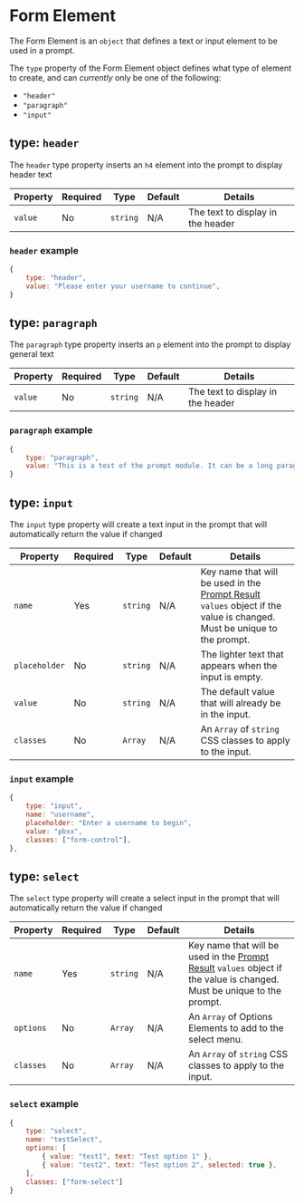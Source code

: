 # Form Element
The Form Element is an `object` that defines a text or input element to be used in a prompt.

The `type` property of the Form Element object defines what type of element to create, and can *currently* only be one of the following:
- `"header"`
- `"paragraph"`
- `"input"`

## type: `header`

The `header` type property inserts an `h4` element into the prompt to display header text

| Property | Required | Type | Default | Details |
| --- | -- | -- |-- | -- |
| `value` | No | `string` | N/A | The text to display in the header |

### `header` example

```js
{
    type: "header",
    value: "Please enter your username to continue",
}
```

## type: `paragraph`

The `paragraph` type property inserts an `p` element into the prompt to display general text

| Property | Required | Type | Default | Details |
| --- | -- | -- |-- | -- |
| `value` | No | `string` | N/A | The text to display in the header |

### `paragraph` example

```js
{
    type: "paragraph",
    value: "This is a test of the prompt module. It can be a long paragraph if it needs to be, because the text wraps!",
}
```




## type: `input`

The `input` type property will create a text input in the prompt that will automatically return the value if changed

| Property | Required | Type | Default | Details |
| --- | -- | -- |-- | -- |
| `name` | Yes | `string` | N/A | Key name that will be used in the [Prompt Result](/docs/api/data-structures/2_promptResult.md) `values` object if the value is changed. Must be unique to the prompt. |
| `placeholder` | No | `string` | N/A | The lighter text that appears when the input is empty. |
| `value` | No | `string` | N/A | The default value that will already be in the input. |
| `classes` | No | `Array` | N/A | An `Array` of `string` CSS classes to apply to the input. |

### `input` example

```js
{
    type: "input",
    name: "username",
    placeholder: "Enter a username to begin",
    value: "pbxx",
    classes: ["form-control"],
},
```


## type: `select`

The `select` type property will create a select input in the prompt that will automatically return the value if changed

| Property | Required | Type | Default | Details |
| --- | -- | -- |-- | -- |
| `name` | Yes | `string` | N/A | Key name that will be used in the [Prompt Result](/docs/api/data-structures/2_promptResult.md) `values` object if the value is changed. Must be unique to the prompt. |
| `options` | No | `Array` | N/A | An `Array` of Options Elements to add to the select menu. |
| `classes` | No | `Array` | N/A | An `Array` of `string` CSS classes to apply to the input. |

### `select` example

```js
{
    type: "select",
    name: "testSelect",
    options: [
        { value: "test1", text: "Test option 1" },
        { value: "test2", text: "Test option 2", selected: true },
    ],
    classes: ["form-select"]
}
```

